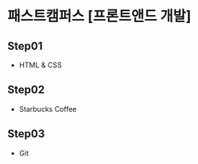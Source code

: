 # 패스트캠퍼스 [프론트앤드 개발]

## Step01
  - HTML & CSS

## Step02
  - Starbucks Coffee
  
## Step03
  - Git

